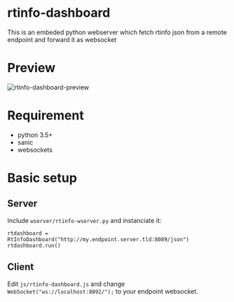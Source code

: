 # rtinfo-dashboard
This is an embeded python webserver which fetch rtinfo json from a remote endpoint and forward it as websocket

# Preview
![rtinfo-dashboard-preview](https://clea.maxux.net/screenshots/16-05-17-230035.png)

# Requirement
- python 3.5+
- sanic
- websockets

# Basic setup
## Server
Include `wserver/rtinfo-wserver.py` and instanciate it:
```
rtdashboard = RtInfoDashboard("http://my.endpoint.server.tld:8089/json")
rtdashboard.run()
```

## Client
Edit `js/rtinfo-dashboard.js` and change `WebSocket("ws://localhost:8092/");` to your endpoint websocket.
